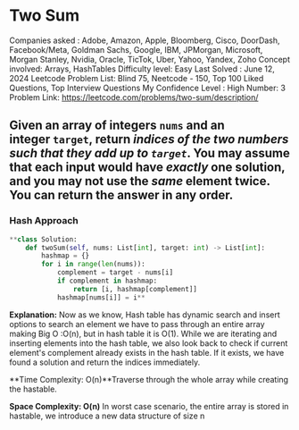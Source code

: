 # Two Sum

Companies asked : Adobe, Amazon, Apple, Bloomberg, Cisco, DoorDash, Facebook/Meta, Goldman Sachs, Google, IBM, JPMorgan, Microsoft, Morgan Stanley, Nvidia, Oracle, TicTok, Uber, Yahoo, Yandex, Zoho
Concept involved: Arrays, HashTables
Difficulty level: Easy
Last Solved : June 12, 2024
Leetcode Problem List: Blind 75, Neetcode - 150, Top 100 Liked Questions, Top Interview Questions
My Confidence Level : High
Number: 3
Problem Link: https://leetcode.com/problems/two-sum/description/

## Given an array of integers `nums` and an integer `target`, return *indices of the two numbers such that they add up to `target`*. You may assume that each input would have ***exactly* one solution**, and you may not use the *same* element twice. You can return the answer in any order.

### Hash Approach

```python
**class Solution:
    def twoSum(self, nums: List[int], target: int) -> List[int]:
        hashmap = {}
        for i in range(len(nums)):
            complement = target - nums[i]
            if complement in hashmap:
                return [i, hashmap[complement]]
            hashmap[nums[i]] = i**
```

**Explanation:** Now as we know, Hash table has dynamic search and insert options to search an element we have to pass through an entire array making Big O :O(n), but in hash table it is O(1). 
While we are iterating and inserting elements into the hash table, we also look back to check if current element's complement already exists in the hash table. If it exists, we have found a solution and return the indices immediately.

**Time Complexity: O(n)**Traverse through the whole array while creating the hastable.

**Space Complexity: O(n)** In worst case scenario, the entire array is stored in hastable, we introduce a new data structure of size n